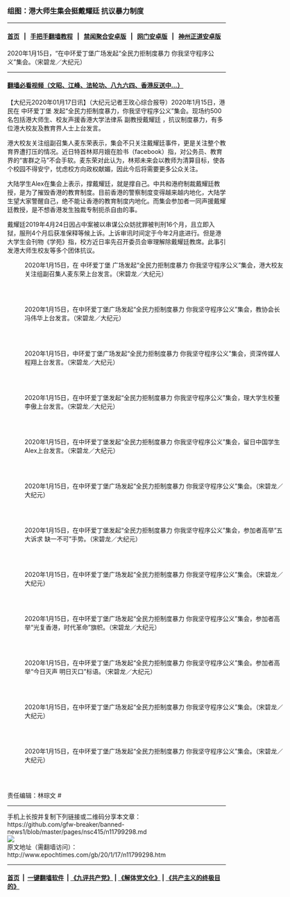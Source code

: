 ### 组图：港大师生集会挺戴耀廷 抗议暴力制度
------------------------

#### [首页](https://github.com/gfw-breaker/banned-news1/blob/master/README.md) &nbsp;&nbsp;|&nbsp;&nbsp; [手把手翻墙教程](https://github.com/gfw-breaker/guides/wiki) &nbsp;&nbsp;|&nbsp;&nbsp; [禁闻聚合安卓版](https://github.com/gfw-breaker/bn-android) &nbsp;&nbsp;|&nbsp;&nbsp; [网门安卓版](https://github.com/oGate2/oGate) &nbsp;&nbsp;|&nbsp;&nbsp; [神州正道安卓版](https://github.com/SzzdOgate/update) 



<div><img alt="" class="aligncenter wp-post-image" src="http://i.epochtimes.com/assets/uploads/2020/01/2001150709121501-600x400.jpg"/>
<div class="red16 caption">
 2020年1月15日，“在中环爱丁堡广场发起“全民力拒制度暴力 你我坚守程序公义”集会。（宋碧龙／大纪元）
</div>
</div><hr/>

#### [翻墙必看视频（文昭、江峰、法轮功、八九六四、香港反送中...）](http://167.172.214.107/home.html)

<div><p>
 【大纪元2020年01月17日讯】（大纪元记者王玫心综合报导）2020年1月15日，港民在
 <ok href="http://www.epochtimes.com/gb/tag/%E4%B8%AD%E7%8E%AF%E7%88%B1%E4%B8%81%E5%A0%A1.html">
  中环爱丁堡
 </ok>
 发起“全民力拒制度暴力，你我坚守程序公义”集会。现场约500名包括港大师生、校友声援香港大学法律系
 <ok href="http://www.epochtimes.com/gb/tag/%E5%89%AF%E6%95%99%E6%8E%88%E6%88%B4%E8%80%80%E5%BB%B7.html">
  副教授戴耀廷
 </ok>
 ，抗议制度暴力，有多位港大校友及教育界人士上台发言。
</p>
<p>
 港大校友关注组副召集人麦东荣表示，集会不只关注戴耀廷事件，更是关注整个教育界遭打压的情况。近日特首林郑月娥在脸书（facebook）指，对公务员、教育界的“害群之马”不会手软。麦东荣对此认为，林郑未来会以教师为清算目标，使各个校园不得安宁，忧虑校方向政权献媚，因此今后将需要更多公众关注。
</p>
<p>
 大陆学生Alex在集会上表示，撑戴耀廷，就是撑自己。中共和港府制裁戴耀廷教授，是为了摧毁香港的教育制度。目前香港的警察制度变得越来越内地化，大陆学生望大家警醒自己，绝不能让香港的教育制度内地化。而集会参加者一同声援戴耀廷教授，是不想香港发生独裁专制扼杀自由的事。
</p>
<p>
 戴耀廷2019年4月24日因占中案被以串谋公众妨扰罪被判刑16个月，且立即入狱，服刑4个月后获准保释等候上诉。上诉审讯时间定于今年2月底进行。但是港大学生会刊物《学苑》指，校方近日率先召开委员会审理解除戴耀廷教席。此事引发港大师生校友等多个团体抗议。
</p>
<p>
 <center>
 </center>
 <center>
 </center>
 <center>
 </center>
 <center>
 </center>
 <center>
 </center>
</p>
<figure class="wp-caption aligncenter" id="attachment_11799748" style="width: 600px">
 <ok href="http://i.epochtimes.com/assets/uploads/2020/01/2001150709371501.jpg">
  <img alt="" class="size-large wp-image-11799748" src="http://i.epochtimes.com/assets/uploads/2020/01/2001150709371501-600x399.jpg" title=""/>
 </ok>
 <br/><figcaption class="wp-caption-text">
  2020年1月15日，在
  <ok href="http://www.epochtimes.com/gb/tag/%E4%B8%AD%E7%8E%AF%E7%88%B1%E4%B8%81%E5%A0%A1.html">
   中环爱丁堡
  </ok>
  广场发起“全民力拒制度暴力 你我坚守程序公义”集会，港大校友关注组副召集人麦东荣上台发言。（宋碧龙／大纪元）
 </figcaption><br/>
</figure><br/>
<figure class="wp-caption aligncenter" id="attachment_11799755" style="width: 600px">
 <ok href="http://i.epochtimes.com/assets/uploads/2020/01/2001150708351501.jpg">
  <img alt="" class="size-large wp-image-11799755" src="http://i.epochtimes.com/assets/uploads/2020/01/2001150708351501-600x399.jpg" title=""/>
 </ok>
 <br/><figcaption class="wp-caption-text">
  2020年1月15日，在中环爱丁堡广场发起“全民力拒制度暴力 你我坚守程序公义”集会，教协会长冯伟华上台发言。（宋碧龙／大纪元）
 </figcaption><br/>
</figure><br/>
<figure class="wp-caption aligncenter" id="attachment_11799743" style="width: 600px">
 <ok href="http://i.epochtimes.com/assets/uploads/2020/01/2001150709221501.jpg">
  <img alt="" class="size-large wp-image-11799743" src="http://i.epochtimes.com/assets/uploads/2020/01/2001150709221501-600x399.jpg" title=""/>
 </ok>
 <br/><figcaption class="wp-caption-text">
  2020年1月15日，中环爱丁堡广场发起“全民力拒制度暴力 你我坚守程序公义”集会，资深传媒人程翔上台发言。（宋碧龙／大纪元）
 </figcaption><br/>
</figure><br/>
<figure class="wp-caption aligncenter" id="attachment_11799740" style="width: 600px">
 <ok href="http://i.epochtimes.com/assets/uploads/2020/01/2001150709061501.jpg">
  <img alt="" class="size-large wp-image-11799740" src="http://i.epochtimes.com/assets/uploads/2020/01/2001150709061501-600x399.jpg" title=""/>
 </ok>
 <br/><figcaption class="wp-caption-text">
  2020年1月15日，在中环爱丁堡发起“全民力拒制度暴力 你我坚守程序公义”集会，理大学生校董李傲上台发言。（宋碧龙／大纪元）
 </figcaption><br/>
</figure><br/>
<figure class="wp-caption aligncenter" id="attachment_11799746" style="width: 600px">
 <ok href="http://i.epochtimes.com/assets/uploads/2020/01/2001150709251501.jpg">
  <img alt="" class="size-large wp-image-11799746" src="http://i.epochtimes.com/assets/uploads/2020/01/2001150709251501-600x400.jpg" title=""/>
 </ok>
 <br/><figcaption class="wp-caption-text">
  2020年1月15日，在中环爱丁堡发起“全民力拒制度暴力 你我坚守程序公义”集会，留日中国学生Alex上台发言。（宋碧龙／大纪元）
 </figcaption><br/>
</figure><br/>
<figure class="wp-caption aligncenter" id="attachment_11799752" style="width: 600px">
 <ok href="http://i.epochtimes.com/assets/uploads/2020/01/2001150708501501.jpg">
  <img alt="" class="size-large wp-image-11799752" src="http://i.epochtimes.com/assets/uploads/2020/01/2001150708501501-600x399.jpg" title=""/>
 </ok>
 <br/><figcaption class="wp-caption-text">
  2020年1月15日，在中环爱丁堡广场发起“全民力拒制度暴力 你我坚守程序公义”集会。（宋碧龙／大纪元）
 </figcaption><br/>
</figure><br/>
<figure class="wp-caption aligncenter" id="attachment_11799765" style="width: 600px">
 <ok href="http://i.epochtimes.com/assets/uploads/2020/01/2001150708441501.jpg">
  <img alt="" class="size-large wp-image-11799765" src="http://i.epochtimes.com/assets/uploads/2020/01/2001150708441501-600x399.jpg" title=""/>
 </ok>
 <br/><figcaption class="wp-caption-text">
  2020年1月15日，在中环爱丁堡发起“全民力拒制度暴力 你我坚守程序公义”集会，参加者高举“五大诉求 缺一不可”手势。（宋碧龙／大纪元）
 </figcaption><br/>
</figure><br/>
<figure class="wp-caption aligncenter" id="attachment_11799784" style="width: 600px">
 <ok href="http://i.epochtimes.com/assets/uploads/2020/01/2001150708591501.jpg">
  <img alt="" class="size-large wp-image-11799784" src="http://i.epochtimes.com/assets/uploads/2020/01/2001150708591501-600x399.jpg" title=""/>
 </ok>
 <br/><figcaption class="wp-caption-text">
  2020年1月15日，在中环爱丁堡广场发起“全民力拒制度暴力 你我坚守程序公义”集会。（宋碧龙／大纪元）
 </figcaption><br/>
</figure><br/>
<figure class="wp-caption aligncenter" id="attachment_11799762" style="width: 600px">
 <ok href="http://i.epochtimes.com/assets/uploads/2020/01/2001150708471501.jpg">
  <img alt="" class="size-large wp-image-11799762" src="http://i.epochtimes.com/assets/uploads/2020/01/2001150708471501-600x399.jpg" title=""/>
 </ok>
 <br/><figcaption class="wp-caption-text">
  2020年1月15日，在中环爱丁堡广场发起“全民力拒制度暴力 你我坚守程序公义”集会，参加者高举“光复香港，时代革命”旗帜。（宋碧龙／大纪元）
 </figcaption><br/>
</figure><br/>
<figure class="wp-caption aligncenter" id="attachment_11799786" style="width: 600px">
 <ok href="http://i.epochtimes.com/assets/uploads/2020/01/2001150708411501.jpg">
  <img alt="" class="size-large wp-image-11799786" src="http://i.epochtimes.com/assets/uploads/2020/01/2001150708411501-600x399.jpg" title=""/>
 </ok>
 <br/><figcaption class="wp-caption-text">
  2020年1月15日，在中环爱丁堡广场发起“全民力拒制度暴力 你我坚守程序公义”集会。参加者高举“今日灭声 明日灭口”标语。（宋碧龙／大纪元）
 </figcaption><br/>
</figure><br/>
<figure class="wp-caption aligncenter" id="attachment_11799795" style="width: 600px">
 <ok href="http://i.epochtimes.com/assets/uploads/2020/01/2001150709191501.jpg">
  <img alt="" class="size-large wp-image-11799795" src="http://i.epochtimes.com/assets/uploads/2020/01/2001150709191501-600x399.jpg" title=""/>
 </ok>
 <br/><figcaption class="wp-caption-text">
  2020年1月15日，在中环爱丁堡广场发起“全民力拒制度暴力 你我坚守程序公义”集会。（宋碧龙／大纪元）
 </figcaption><br/>
</figure><br/>
<figure class="wp-caption aligncenter" id="attachment_11799792" style="width: 600px">
 <ok href="http://i.epochtimes.com/assets/uploads/2020/01/2001150709091501.jpg">
  <img alt="" class="size-large wp-image-11799792" src="http://i.epochtimes.com/assets/uploads/2020/01/2001150709091501-600x399.jpg" title=""/>
 </ok>
 <br/><figcaption class="wp-caption-text">
  2020年1月15日，在中环爱丁堡广场发起“全民力拒制度暴力 你我坚守程序公义”集会。（宋碧龙／大纪元）
 </figcaption><br/>
</figure><br/>
<p>
 责任编辑：林琮文 #
</p>
</div>
<hr/>
手机上长按并复制下列链接或二维码分享本文章：<br/>
https://github.com/gfw-breaker/banned-news1/blob/master/pages/nsc415/n11799298.md <br/>
<a href='https://github.com/gfw-breaker/banned-news1/blob/master/pages/nsc415/n11799298.md'><img src='https://github.com/gfw-breaker/banned-news1/blob/master/pages/nsc415/n11799298.md.png'/></a> <br/>
原文地址（需翻墙访问）：http://www.epochtimes.com/gb/20/1/17/n11799298.htm


------------------------
#### [首页](https://github.com/gfw-breaker/banned-news1/blob/master/README.md) &nbsp;|&nbsp; [一键翻墙软件](https://github.com/gfw-breaker/nogfw/blob/master/README.md) &nbsp;| [《九评共产党》](https://github.com/gfw-breaker/9ping.md/blob/master/README.md#九评之一评共产党是什么) | [《解体党文化》](https://github.com/gfw-breaker/jtdwh.md/blob/master/README.md) | [《共产主义的终极目的》](https://github.com/gfw-breaker/gczydzjmd.md/blob/master/README.md)


<img src='http://gfw-breaker.win/banned-news/pages/nsc415/n11799298.md' width='0px' height='0px'/>